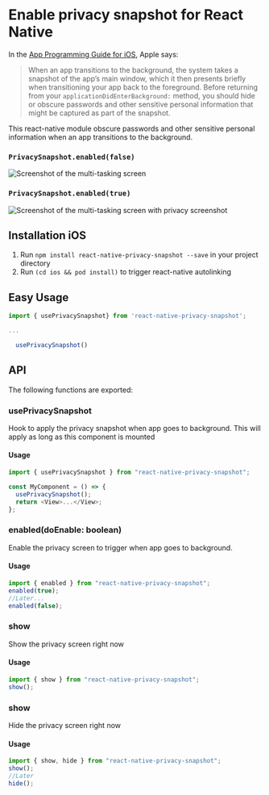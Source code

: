 # Enable privacy snapshot for React Native

In the [App Programming Guide for iOS](https://developer.apple.com/library/ios/documentation/iPhone/Conceptual/iPhoneOSProgrammingGuide/BackgroundExecution/BackgroundExecution.html#//apple_ref/doc/uid/TP40007072-CH4-SW8), Apple says:

> When an app transitions to the background, the system takes a snapshot of the app’s main window, which it then presents briefly when transitioning your app back to the foreground. Before returning from your `applicationDidEnterBackground:` method, you should hide or obscure passwords and other sensitive personal information that might be captured as part of the snapshot.

This react-native module obscure passwords and other sensitive personal information when an app transitions to the background.

### `PrivacySnapshot.enabled(false)`

![Screenshot of the multi-tasking screen](screenshot1.png)

### `PrivacySnapshot.enabled(true)`

![Screenshot of the multi-tasking screen with privacy screenshot](screenshot2.png)

## Installation iOS

1. Run `npm install react-native-privacy-snapshot --save` in your project directory
1. Run `(cd ios && pod install)` to trigger react-native autolinking

## Easy Usage

```javascript
import { usePrivacySnapshot} from 'react-native-privacy-snapshot';

...

  usePrivacySnapshot()


```

## API

The following functions are exported:

### usePrivacySnapshot

Hook to apply the privacy snapshot when app goes to background. This will apply as long as this component is mounted

#### Usage

```js
import { usePrivacySnapshot } from "react-native-privacy-snapshot";

const MyComponent = () => {
  usePrivacySnapshot();
  return <View>...</View>;
};
```

### enabled(doEnable: boolean)

Enable the privacy screen to trigger when app goes to background.

#### Usage

```js
import { enabled } from "react-native-privacy-snapshot";
enabled(true);
//Later...
enabled(false);
```

### show

Show the privacy screen right now

#### Usage

```js
import { show } from "react-native-privacy-snapshot";
show();
```

### show

Hide the privacy screen right now

#### Usage

```js
import { show, hide } from "react-native-privacy-snapshot";
show();
//Later
hide();
```
